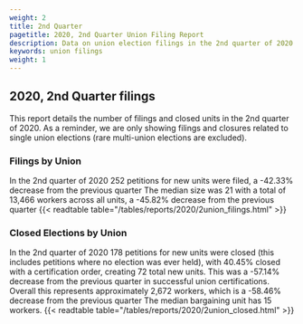 ```yaml
---
weight: 2
title: 2nd Quarter
pagetitle: 2020, 2nd Quarter Union Filing Report
description: Data on union election filings in the 2nd quarter of 2020
keywords: union filings
weight: 1
---
```


## 2020, 2nd Quarter filings

This report details the number of filings and closed units in the 2nd quarter of 2020. As a reminder, we are only showing filings and closures related to single union elections (rare multi-union elections are excluded).

### Filings by Union
In the 2nd quarter of 2020 252 petitions for new units were filed, a -42.33% decrease from the previous quarter The median size was 21 with a total of 13,466 workers across all units, a -45.82% decrease from the previous quarter
{{< readtable table="/tables/reports/2020/2union_filings.html" >}}

### Closed Elections by Union
In the 2nd quarter of 2020 178 petitions for new units were closed (this includes petitions where no election was ever held), with 40.45% closed with a certification order, creating 72 total new units. This was a -57.14% decrease from the previous quarter in successful union certifications. Overall this represents approximately 2,672 workers, which is a -58.46% decrease from the previous quarter The median bargaining unit has 15 workers.
{{< readtable table="/tables/reports/2020/2union_closed.html" >}}
